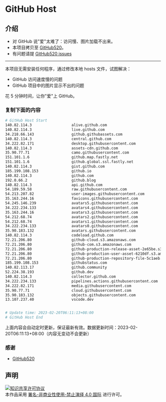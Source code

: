 # GitHub Host
## 介绍
- 对 GitHub 说"爱"太难了：访问慢、图片加载不出来。
- 本项目拷贝至 [GitHub520](https://github.com/521xueweihan/GitHub520)。
- 有问题请提 [GitHub520 issues](https://github.com/521xueweihan/GitHub520/issues/new)

---

本项目无需安装任何程序，通过修改本地 hosts 文件，试图解决：
- GitHub 访问速度慢的问题
- GitHub 项目中的图片显示不出的问题

花 5 分钟时间，让你"爱"上 GitHub。

### 复制下面的内容
```bash
# GitHub Host Start
140.82.114.3                  alive.github.com
140.82.114.3                  live.github.com
34.218.66.143                 github.githubassets.com
140.82.114.3                  central.github.com
34.222.82.171                 desktop.githubusercontent.com
140.82.114.3                  assets-cdn.github.com
35.90.77.71                   camo.githubusercontent.com
151.101.1.6                   github.map.fastly.net
151.101.1.6                   github.global.ssl.fastly.net
140.82.114.3                  gist.github.com
185.199.108.153               github.io
140.82.114.3                  github.com
192.0.66.2                    github.blog
140.82.114.3                  api.github.com
54.189.59.58                  raw.githubusercontent.com
54.213.207.82                 user-images.githubusercontent.com
35.163.244.16                 favicons.githubusercontent.com
54.245.146.239                avatars5.githubusercontent.com
34.222.234.133                avatars4.githubusercontent.com
35.163.244.16                 avatars3.githubusercontent.com
54.212.68.74                  avatars2.githubusercontent.com
54.212.68.74                  avatars1.githubusercontent.com
34.222.234.133                avatars0.githubusercontent.com
35.90.183.132                 avatars.githubusercontent.com
140.82.114.3                  codeload.github.com
72.21.206.80                  github-cloud.s3.amazonaws.com
72.21.206.80                  github-com.s3.amazonaws.com
72.21.206.80                  github-production-release-asset-2e65be.s3.amazonaws.com
72.21.206.80                  github-production-user-asset-6210df.s3.amazonaws.com
72.21.206.80                  github-production-repository-file-5c1aeb.s3.amazonaws.com
185.199.108.153               githubstatus.com
140.82.113.17                 github.community
52.224.38.193                 github.dev
140.82.114.3                  collector.github.com
34.222.234.133                pipelines.actions.githubusercontent.com
34.222.82.171                 media.githubusercontent.com
35.90.77.71                   cloud.githubusercontent.com
35.90.183.132                 objects.githubusercontent.com
13.107.237.40                 vscode.dev


# Update time: 2023-02-20T06:11:13+08:00
# GitHub Host End

```
上面内容会自动定时更新，保证最新有效。数据更新时间：2023-02-20T06:11:13+08:00（内容无变动不会更新）

### 感谢

- [GitHub520](https://github.com/521xueweihan/GitHub520)

## 声明
<a rel="license" href="https://creativecommons.org/licenses/by-nc-nd/4.0/deed.zh"><img alt="知识共享许可协议" style="border-width: 0" src="https://licensebuttons.net/l/by-nc-nd/4.0/88x31.png"></a><br>本作品采用 <a rel="license" href="https://creativecommons.org/licenses/by-nc-nd/4.0/deed.zh">署名-非商业性使用-禁止演绎 4.0 国际</a> 进行许可。